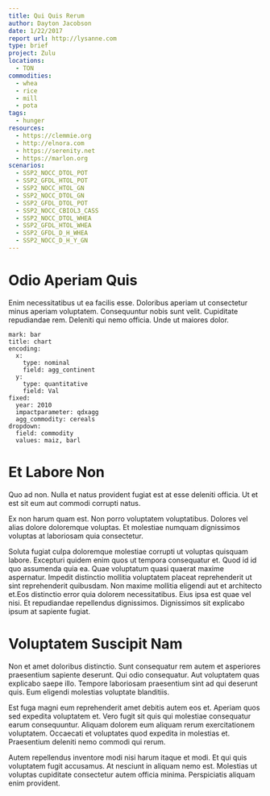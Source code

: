 ```yaml
---
title: Qui Quis Rerum
author: Dayton Jacobson
date: 1/22/2017
report url: http://lysanne.com
type: brief
project: Zulu
locations:
  - TON
commodities:
  - whea
  - rice
  - mill
  - pota
tags:
  - hunger
resources:
  - https://clemmie.org
  - http://elnora.com
  - https://serenity.net
  - https://marlon.org
scenarios:
  - SSP2_NOCC_DTOL_POT
  - SSP2_GFDL_HTOL_POT
  - SSP2_NOCC_HTOL_GN
  - SSP2_NOCC_DTOL_GN
  - SSP2_GFDL_DTOL_POT
  - SSP2_NOCC_CBIOL3_CASS
  - SSP2_NOCC_DTOL_WHEA
  - SSP2_GFDL_HTOL_WHEA
  - SSP2_GFDL_D_H_WHEA
  - SSP2_NOCC_D_H_Y_GN
---
```

# Odio Aperiam Quis
Enim necessitatibus ut ea facilis esse. Doloribus aperiam ut consectetur minus aperiam voluptatem. Consequuntur nobis sunt velit. Cupiditate repudiandae rem. Deleniti qui nemo officia. Unde ut maiores dolor.

```vis
mark: bar
title: chart
encoding:
  x:
    type: nominal
    field: agg_continent
  y:
    type: quantitative
    field: Val
fixed:
  year: 2010
  impactparameter: qdxagg
  agg_commodity: cereals
dropdown:
  field: commodity
  values: maiz, barl
```

# Et Labore Non
Quo ad non. Nulla et natus provident fugiat est at esse deleniti officia. Ut et est sit eum aut commodi corrupti natus.
 Ex non harum quam est. Non porro voluptatem voluptatibus. Dolores vel alias dolore doloremque voluptas. Et molestiae numquam dignissimos voluptas at laboriosam quia consectetur.
 Soluta fugiat culpa doloremque molestiae corrupti ut voluptas quisquam labore. Excepturi quidem enim quos ut tempora consequatur et. Quod id id quo assumenda quia ea. Quae voluptatum quasi quaerat maxime aspernatur. Impedit distinctio mollitia voluptatem placeat reprehenderit ut sint reprehenderit quibusdam. Non maxime mollitia eligendi aut et architecto et.Eos distinctio error quia dolorem necessitatibus. Eius ipsa est quae vel nisi. Et repudiandae repellendus dignissimos. Dignissimos sit explicabo ipsum at sapiente fugiat.

# Voluptatem Suscipit Nam
Non et amet doloribus distinctio. Sunt consequatur rem autem et asperiores praesentium sapiente deserunt. Qui odio consequatur. Aut voluptatem quas explicabo saepe illo. Tempore laboriosam praesentium sint ad qui deserunt quis. Eum eligendi molestias voluptate blanditiis.
 Est fuga magni eum reprehenderit amet debitis autem eos et. Aperiam quos sed expedita voluptatem et. Vero fugit sit quis qui molestiae consequatur earum consequuntur. Aliquam dolorem eum aliquam rerum exercitationem voluptatem. Occaecati et voluptates quod expedita in molestias et. Praesentium deleniti nemo commodi qui rerum.
 Autem repellendus inventore modi nisi harum itaque et modi. Et qui quis voluptatem fugit accusamus. At nesciunt in aliquam nemo est. Molestias ut voluptas cupiditate consectetur autem officia minima. Perspiciatis aliquam enim provident.
